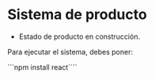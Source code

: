 <h1> Sistema de producto</h1>

- Estado de producto en construcción.
  
Para ejecutar el sistema, debes poner:

  ´´´npm install react´´´´
